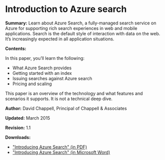 <properties 
	pageTitle="Introduction to Azure Search | Azure" 
	description="Learn how Azure Search can help you build rich search applications." 
	editor="monicar" 
	manager="mblythe" 
	services="search" 
	documentationCenter="" 
	authors="HeidiSteen"/>

<tags 
	ms.service="search" 
	ms.workload="search" 
	ms.tgt_pltfrm="na" 
	ms.devlang="na" 
	ms.topic="article" 
	ms.date="06/24/2015" 
	ms.author="heidist"/>

# Introduction to Azure search #

**Summary:** Learn about Azure Search, a fully-managed search service on Azure for supporting rich search experiences in web and mobile applications. Search is the default style of interaction with data on the web. It’s increasingly expected in all application situations.

**Contents:**

In this paper, you’ll learn the following:

* What Azure Search provides
* Getting started with an index
* Issuing searches against Azure search
* Pricing and scaling

This paper is an overview of the technology and what features and scenarios it supports. It is not a technical deep dive.

**Author:** David Chappell, Principal of Chappell & Associates

**Updated:** March 2015

**Revision:** 1.1

**Downloads:** 

* <a href="http://go.microsoft.com/fwlink/p/?LinkId=522547" target="_blank">"Introducing Azure Search" (in PDF)</a>
* <a href="http://go.microsoft.com/fwlink/p/?LinkId=529011" target="_blank">"Introducing Azure Search" (in Microsoft Word)</a> 